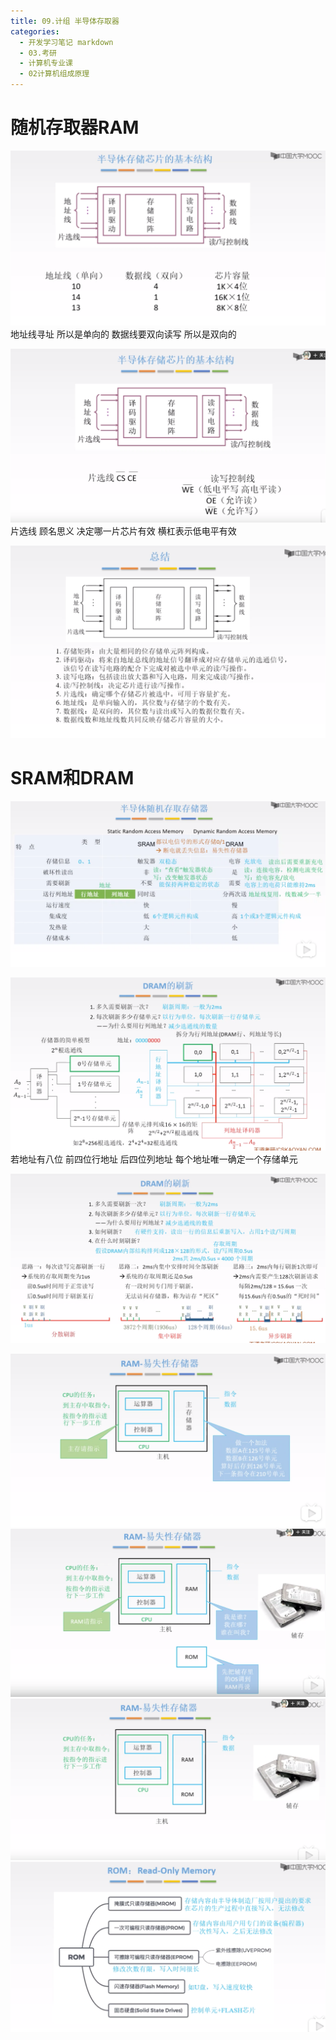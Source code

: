 ```yaml
---
title: 09.计组 半导体存取器
categories:
  - 开发学习笔记 markdown
  - 03.考研
  - 计算机专业课
  - 02计算机组成原理
---
```

# 随机存取器RAM

![屏幕快照 2019-09-11 下午7.31.07](https://raw.githubusercontent.com/ayrikiya/pic-store/main/ky/%E5%B1%8F%E5%B9%95%E5%BF%AB%E7%85%A7%202019-09-11%20%E4%B8%8B%E5%8D%887.31.07.png)
地址线寻址 所以是单向的
数据线要双向读写 所以是双向的

![屏幕快照 2019-09-11 下午7.34.04](https://raw.githubusercontent.com/ayrikiya/pic-store/main/ky/%E5%B1%8F%E5%B9%95%E5%BF%AB%E7%85%A7%202019-09-11%20%E4%B8%8B%E5%8D%887.34.04.png)
片选线 顾名思义 决定哪一片芯片有效 横杠表示低电平有效

 ![屏幕快照 2019-09-11 下午7.35.19](https://raw.githubusercontent.com/ayrikiya/pic-store/main/ky/%E5%B1%8F%E5%B9%95%E5%BF%AB%E7%85%A7%202019-09-11%20%E4%B8%8B%E5%8D%887.35.19.png)

# SRAM和DRAM
![屏幕快照 2019-09-11 下午7.40.35](https://raw.githubusercontent.com/ayrikiya/pic-store/main/ky/%E5%B1%8F%E5%B9%95%E5%BF%AB%E7%85%A7%202019-09-11%20%E4%B8%8B%E5%8D%887.40.35.png)

![屏幕快照 2019-09-11 下午7.49.29](https://raw.githubusercontent.com/ayrikiya/pic-store/main/ky/%E5%B1%8F%E5%B9%95%E5%BF%AB%E7%85%A7%202019-09-11%20%E4%B8%8B%E5%8D%887.49.29.png)
若地址有八位 前四位行地址 后四位列地址 每个地址唯一确定一个存储单元

![屏幕快照 2019-09-11 下午7.54.47](https://raw.githubusercontent.com/ayrikiya/pic-store/main/ky/%E5%B1%8F%E5%B9%95%E5%BF%AB%E7%85%A7%202019-09-11%20%E4%B8%8B%E5%8D%887.54.47.png)

![屏幕快照 2019-09-11 下午8.03.00](https://raw.githubusercontent.com/ayrikiya/pic-store/main/ky/%E5%B1%8F%E5%B9%95%E5%BF%AB%E7%85%A7%202019-09-11%20%E4%B8%8B%E5%8D%888.03.00.png)
![屏幕快照 2019-09-11 下午8.04.38](https://raw.githubusercontent.com/ayrikiya/pic-store/main/ky/%E5%B1%8F%E5%B9%95%E5%BF%AB%E7%85%A7%202019-09-11%20%E4%B8%8B%E5%8D%888.04.38.png)
![屏幕快照 2019-09-11 下午8.05.19](https://raw.githubusercontent.com/ayrikiya/pic-store/main/ky/%E5%B1%8F%E5%B9%95%E5%BF%AB%E7%85%A7%202019-09-11%20%E4%B8%8B%E5%8D%888.05.19.png)
![屏幕快照 2019-09-11 下午8.06.19](https://raw.githubusercontent.com/ayrikiya/pic-store/main/ky/%E5%B1%8F%E5%B9%95%E5%BF%AB%E7%85%A7%202019-09-11%20%E4%B8%8B%E5%8D%888.06.19.png)
